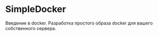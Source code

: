# SimpleDocker
Введение в docker. Разработка простого образа docker для вашего собственного сервера.
